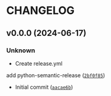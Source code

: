 # CHANGELOG

## v0.0.0 (2024-06-17)

### Unknown

* Create release.yml

add python-semantic-release ([`2bf0f85`](https://github.com/Hylbert/SealValidation/commit/2bf0f858486dda6d8dd723a17bef8c9b34bbe4d2))

* Initial commit ([`aacae6b`](https://github.com/Hylbert/SealValidation/commit/aacae6bf9bb908d13d815a67b15229c0a9bc0bf8))
